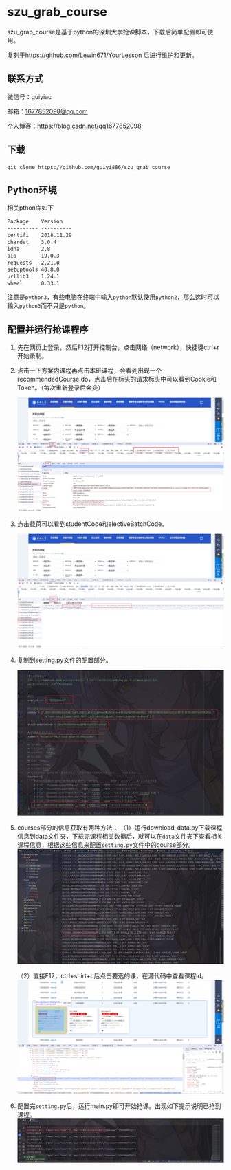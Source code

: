 # szu_grab_course

szu_grab_course是基于python的深圳大学抢课脚本，下载后简单配置即可使用。

复刻于https://github.com/Lewin671/YourLesson 后进行维护和更新。



## 联系方式

微信号：guiyiac

邮箱：1677852098@qq.com

个人博客：https://blog.csdn.net/qq1677852098




## 下载

`git clone https://github.com/guiyi886/szu_grab_course`



## Python环境
相关pthon库如下
```
Package    Version   
---------- ----------
certifi    2018.11.29
chardet    3.0.4     
idna       2.8       
pip        19.0.3    
requests   2.21.0    
setuptools 40.8.0    
urllib3    1.24.1    
wheel      0.33.1  
```
注意是`python3`，有些电脑在终端中输入`python`默认使用`python2`，那么这时可以输入`python3`而不只是`python`。




## 配置并运行抢课程序

1. 先在网页上登录，然后F12打开控制台，点击网络（network），快捷键ctrl+r开始录制。

   


2. 点击一下方案内课程再点击本班课程，会看到出现一个recommendedCourse.do，点击后在标头的请求标头中可以看到Cookie和Token。（每次重新登录后会变）

   ![示意图](./pic/示意图1.png)



3. 点击载荷可以看到studentCode和electiveBatchCode。

   ![示意图](./pic/示意图2.png)



4. 复制到setting.py文件的配置部分。

   ![示意图](./pic/示意图3.png)



5. courses部分的信息获取有两种方法：
	（1）运行download_data.py下载课程信息到data文件夹，下载完课程相关数据后，就可以在`data`文件夹下查看相关课程信息，根据这些信息来配置`setting.py`文件中的course部分。
	![示意图](./pic/示意图4.png)

   

	（2）直接F12，ctrl+shirt+c后点击要选的课，在源代码中查看课程id。
	![示意图](./pic/示意图5.png)



6. 配置完`setting.py`后，运行main.py即可开始抢课。出现如下提示说明已抢到课程。
   ![示意图](./pic/示意图6.png)

